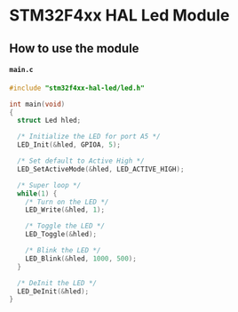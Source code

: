 # STM32F4xx HAL Led Module

## How to use the module

#### **`main.c`**

```c
#include "stm32f4xx-hal-led/led.h"

int main(void)
{
  struct Led hled;

  /* Initialize the LED for port A5 */
  LED_Init(&hled, GPIOA, 5);

  /* Set default to Active High */
  LED_SetActiveMode(&hled, LED_ACTIVE_HIGH);

  /* Super loop */
  while(1) {
    /* Turn on the LED */
    LED_Write(&hled, 1);

    /* Toggle the LED */
    LED_Toggle(&hled);

    /* Blink the LED */
    LED_Blink(&hled, 1000, 500);
  }

  /* DeInit the LED */
  LED_DeInit(&hled);
}
```
